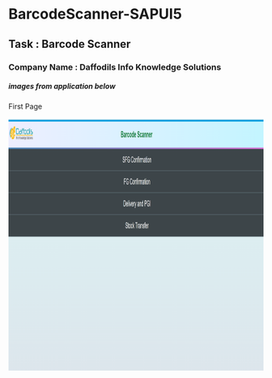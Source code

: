 # BarcodeScanner-SAPUI5
<h2> Task : Barcode Scanner</h2>
<h3>Company Name : Daffodils Info Knowledge Solutions</h3>
<h5> images from application below </h5> 
<p>First Page</p>
<img src="./ScannerBQ/Images/firstPage.png" alt="First Page" width="700" height="500">